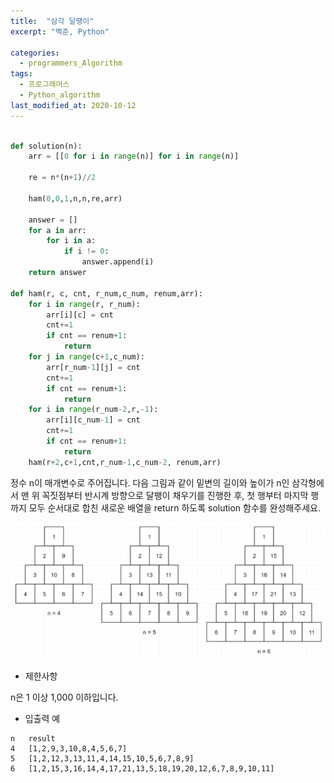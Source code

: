 ```yaml
---
title:  "삼각 달팽이"
excerpt: "백준, Python"

categories:
  - programmers_Algorithm
tags:
  - 프로그래머스
  - Python_algorithm
last_modified_at: 2020-10-12
---
```


```python

def solution(n):
    arr = [[0 for i in range(n)] for i in range(n)]
    
    re = n*(n+1)//2
    
    ham(0,0,1,n,n,re,arr)
    
    answer = []
    for a in arr:
        for i in a:
            if i != 0:
                answer.append(i)
    return answer

def ham(r, c, cnt, r_num,c_num, renum,arr):
    for i in range(r, r_num):
        arr[i][c] = cnt
        cnt+=1
        if cnt == renum+1:
            return
    for j in range(c+1,c_num):
        arr[r_num-1][j] = cnt
        cnt+=1
        if cnt == renum+1:
            return
    for i in range(r_num-2,r,-1):
        arr[i][c_num-1] = cnt
        cnt+=1
        if cnt == renum+1:
            return
    ham(r+2,c+1,cnt,r_num-1,c_num-2, renum,arr)
```

정수 n이 매개변수로 주어집니다. 다음 그림과 같이 밑변의 길이와 높이가 n인 삼각형에서 맨 위 꼭짓점부터 반시계 방향으로 달팽이 채우기를 진행한 후, 첫 행부터 마지막 행까지 모두 순서대로 합친 새로운 배열을 return 하도록 solution 함수를 완성해주세요.

![로지스틱시그모이드함수](/assets/images/algorithm/programmers/삼각달팽이.PNG)

* 제한사항

n은 1 이상 1,000 이하입니다.

* 입출력 예

```
n	result
4	[1,2,9,3,10,8,4,5,6,7]
5	[1,2,12,3,13,11,4,14,15,10,5,6,7,8,9]
6	[1,2,15,3,16,14,4,17,21,13,5,18,19,20,12,6,7,8,9,10,11]
```
